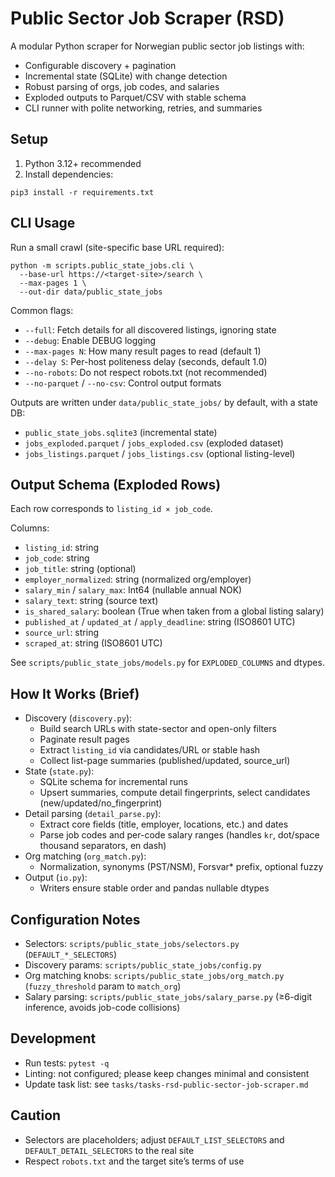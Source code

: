 # Public Sector Job Scraper (RSD)

A modular Python scraper for Norwegian public sector job listings with:
- Configurable discovery + pagination
- Incremental state (SQLite) with change detection
- Robust parsing of orgs, job codes, and salaries
- Exploded outputs to Parquet/CSV with stable schema
- CLI runner with polite networking, retries, and summaries

## Setup

1) Python 3.12+ recommended
2) Install dependencies:

```
pip3 install -r requirements.txt
```

## CLI Usage

Run a small crawl (site-specific base URL required):

```
python -m scripts.public_state_jobs.cli \
  --base-url https://<target-site>/search \
  --max-pages 1 \
  --out-dir data/public_state_jobs
```

Common flags:
- `--full`: Fetch details for all discovered listings, ignoring state
- `--debug`: Enable DEBUG logging
- `--max-pages N`: How many result pages to read (default 1)
- `--delay S`: Per-host politeness delay (seconds, default 1.0)
- `--no-robots`: Do not respect robots.txt (not recommended)
- `--no-parquet` / `--no-csv`: Control output formats

Outputs are written under `data/public_state_jobs/` by default, with a state DB:
- `public_state_jobs.sqlite3` (incremental state)
- `jobs_exploded.parquet` / `jobs_exploded.csv` (exploded dataset)
- `jobs_listings.parquet` / `jobs_listings.csv` (optional listing-level)

## Output Schema (Exploded Rows)

Each row corresponds to `listing_id × job_code`.

Columns:
- `listing_id`: string
- `job_code`: string
- `job_title`: string (optional)
- `employer_normalized`: string (normalized org/employer)
- `salary_min` / `salary_max`: Int64 (nullable annual NOK)
- `salary_text`: string (source text)
- `is_shared_salary`: boolean (True when taken from a global listing salary)
- `published_at` / `updated_at` / `apply_deadline`: string (ISO8601 UTC)
- `source_url`: string
- `scraped_at`: string (ISO8601 UTC)

See `scripts/public_state_jobs/models.py` for `EXPLODED_COLUMNS` and dtypes.

## How It Works (Brief)

- Discovery (`discovery.py`):
  - Build search URLs with state-sector and open-only filters
  - Paginate result pages
  - Extract `listing_id` via candidates/URL or stable hash
  - Collect list-page summaries (published/updated, source_url)
- State (`state.py`):
  - SQLite schema for incremental runs
  - Upsert summaries, compute detail fingerprints, select candidates (new/updated/no_fingerprint)
- Detail parsing (`detail_parse.py`):
  - Extract core fields (title, employer, locations, etc.) and dates
  - Parse job codes and per-code salary ranges (handles `kr`, dot/space thousand separators, en dash)
- Org matching (`org_match.py`):
  - Normalization, synonyms (PST/NSM), Forsvar* prefix, optional fuzzy
- Output (`io.py`):
  - Writers ensure stable order and pandas nullable dtypes

## Configuration Notes

- Selectors: `scripts/public_state_jobs/selectors.py` (`DEFAULT_*_SELECTORS`)
- Discovery params: `scripts/public_state_jobs/config.py`
- Org matching knobs: `scripts/public_state_jobs/org_match.py` (`fuzzy_threshold` param to `match_org`)
- Salary parsing: `scripts/public_state_jobs/salary_parse.py` (≥6-digit inference, avoids job-code collisions)

## Development

- Run tests: `pytest -q`
- Linting: not configured; please keep changes minimal and consistent
- Update task list: see `tasks/tasks-rsd-public-sector-job-scraper.md`

## Caution

- Selectors are placeholders; adjust `DEFAULT_LIST_SELECTORS` and `DEFAULT_DETAIL_SELECTORS` to the real site
- Respect `robots.txt` and the target site’s terms of use

